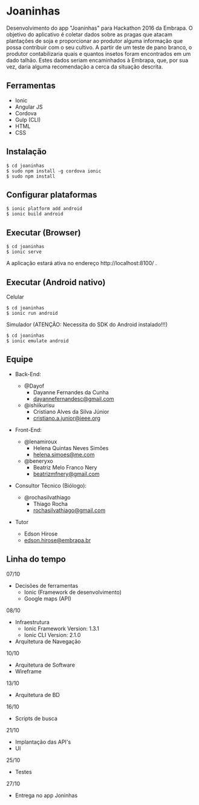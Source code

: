 # Joaninhas

Desenvolvimento do app "Joaninhas" para Hackathon 2016 da Embrapa. O objetivo do aplicativo é coletar dados sobre as pragas que atacam plantações de soja e proporcionar ao produtor alguma informação que possa contribuir com o seu cultivo. A partir de um teste de pano branco, o produtor contabilizaria quais e quantos insetos foram encontrados em um dado talhão. Estes dados seriam encaminhados à Embrapa, que, por sua vez, daria alguma recomendação a cerca da situação descrita.

## Ferramentas

 - Ionic
  - Angular JS
  - Cordova
  - Gulp (CLI)
  - HTML
  - CSS

## Instalação

```
$ cd joaninhas
$ sudo npm install -g cordova ionic
$ sudo npm install
```

## Configurar plataformas

```
$ ionic platform add android
$ ionic build android
```

## Executar (Browser)

```
$ cd joaninhas
$ ionic serve
```

A aplicação estará ativa no endereço http://localhost:8100/ .


## Executar (Android nativo)

Celular

```
$ cd joaninhas
$ ionic run android
```

Simulador (ATENÇÃO: Necessita do SDK do Android instalado!!!)

```
$ cd joaninhas
$ ionic emulate android
```

## Equipe

- Back-End:
    - @Dayof
        - Dayanne Fernandes da Cunha
        - dayannefernandesc@gmail.com
    - @ishiikurisu
        - Cristiano Alves da Silva Júnior
        - cristiano.a.junior@ieee.org

- Front-End:
    - @lenamiroux
        - Helena Quintas Neves Simões
        - helena.simoes@me.com
    - @beneryxo
        - Beatriz Melo Franco Nery
        - beatrizmfnery@gmail.com

- Consultor Técnico (Biólogo):
    - @rochasilvathiago
        - Thiago Rocha
        - rochasilvathiago@gmail.com

- Tutor
    - Edson Hirose
    - edson.hirose@embrapa.br


## Linha do tempo

07/10
- Decisões de ferramentas
  - Ionic (Framework de desenvolvimento)
  - Google maps (API)

08/10
- Infraestrutura
    - Ionic Framework Version: 1.3.1
    - Ionic CLI Version: 2.1.0
- Arquitetura de Navegação

10/10
- Arquitetura de Software
- Wireframe

13/10
- Arquitetura de BD

16/10
- Scripts de busca

21/10
- Implantação das API's
- UI

25/10
- Testes

27/10
- Entrega no app Joninhas
